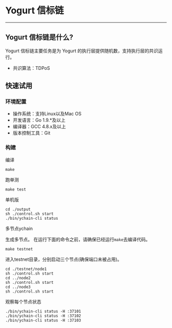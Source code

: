 # Yogurt 信标链

---

## Yogurt 信标链是什么?

Yogurt 信标链主要任务是为 Yogurt 的执行层提供随机数，支持执行层的共识运行。 

- 共识算法：TDPoS

## 快速试用

### 环境配置

* 操作系统：支持Linux以及Mac OS
* 开发语言：Go 1.9.*及以上
* 编译器：GCC 4.8.x及以上
* 版本控制工具：Git

### 构建

编译
```
make
```

跑单测
```
make test
```

单机版
```
cd ./output
sh ./control.sh start
./bin/ychain-cli status
```

多节点ychain

生成多节点。
在运行下面的命令之前，请确保已经运行`make`去编译代码。
```
make testnet
```

进入testnet目录，分别启动三个节点(确保端口未被占用)。
```
cd ./testnet/node1
sh ./control.sh start
cd ../node2
sh ./control.sh start
cd ../node3
sh ./control.sh start
```

观察每个节点状态
```
./bin/ychain-cli status -H :37101
./bin/ychain-cli status -H :37102
./bin/ychain-cli status -H :37103
```
